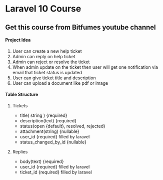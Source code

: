 # Laravel 10 Course

## Get this course from Bitfumes youtube channel

#### Project Idea
1. User can create a new help ticket
2. Admin can reply on help ticket
3. Admin can reject or resolve the ticket
4. When admin update on the ticket then user will get one notification via email that ticket status is updated
5. User can give ticket title and description
6. User can upload a document like pdf or image

#### Table Structure
1. Tickets
   - title( string ) {required}
   - description(text) {required}
   - status(open {default}, resolved, rejected)
   - attachment(string) {nullable}
   - user_id {required} filled by laravel
   - status_changed_by_id {nullable}

2. Replies
   - body(text) {required}
   - user_id {required} filled by laravel
   - ticket_id {required} filled by laravel